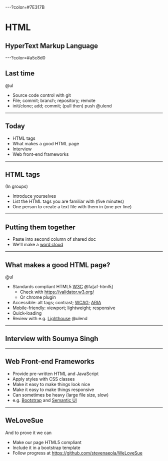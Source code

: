 ---?color=#7E317B

# HTML

## HyperText Markup Language

---?color=#a5c8d0 

## Last time

@ul
* Source code control with git
* File; commit; branch; repository; remote
* init/clone; add; commit; (pull then) push
@ulend

--- 

## Today

* HTML tags
* What makes a good HTML page
* Interview
* Web front-end frameworks

---

## HTML tags

(In groups) 
* Introduce yourselves
* List the HTML tags you are familiar with (five minutes)
* One person to create a text file with them in (one per line)

---

## Putting them together

* Paste into second column of shared doc
* We'll make a [word cloud](https://www.wordclouds.com/)

---

## What makes a good HTML page?

@ul
* Standards compliant HTML5 [W3C](https://www.w3.org/TR/html52/) @fa[af-html5]
  - Check with <https://validator.w3.org/>
  - Or chrome plugin
* Accessible: alt tags; contrast; [WCAG](https://www.w3.org/TR/WCAG21/); [ARIA](https://developer.mozilla.org/en-US/docs/Web/Accessibility/ARIA)
* Mobile-friendly: viewport; lightweight; responsive
* Quick-loading
* Review with e.g. [Lighthouse](https://developers.google.com/web/tools/lighthouse)
@ulend

---

## Interview with Soumya Singh

---

## Web Front-end Frameworks

- Provide pre-written HTML and JavaScript
- Apply styles with CSS classes
- Make it easy to make things look nice
- Make it easy to make things responsive
- Can sometimes be heavy (large file size, slow)
- e.g. [Bootstrap](https://getbootstrap.com/) and [Semantic UI](https://semantic-ui.com/)

---

## WeLoveSue

And to prove it we can
- Make our page HTML5 compliant
- Include it in a bootstrap template
- Follow progress at <https://github.com/stevenaeola/WeLoveSue>




